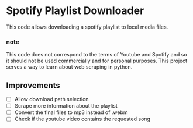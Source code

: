 # Spotify Playlist Downloader

This code allows downloading a spotify playlist to local media files.

### note

This code does not correspond to the terms of Youtube and Spotify and so it should not be used commercially and for personal purposes. This project serves a way to learn about web scraping in python.

## Improvements

-   [ ] Allow download path selection
-   [ ] Scrape more information about the playlist
-   [ ] Convert the final files to mp3 instead of .webm
-   [ ] Check if the youtube video contains the requested song
